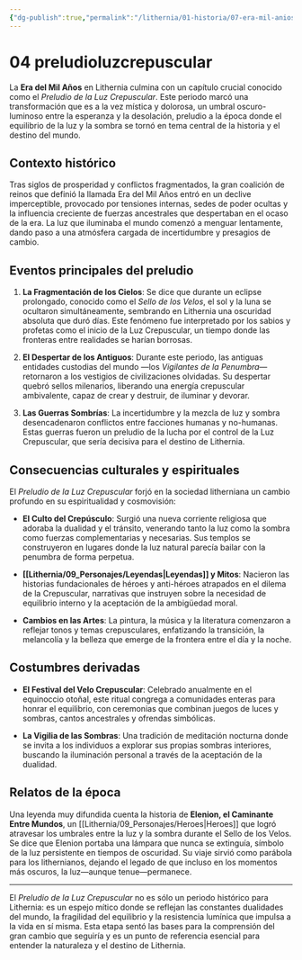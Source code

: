 ```yaml
---
{"dg-publish":true,"permalink":"/lithernia/01-historia/07-era-mil-anios/04-preludio-luz-crepuscular/","title":"Preludio de la Luz Crepuscular","tags":["lithernia","historia","era"]}
---
```


# 04 preludioluzcrepuscular

La **Era del Mil Años** en Lithernia culmina con un capítulo crucial conocido como el *Preludio de la Luz Crepuscular*. Este periodo marcó una transformación que es a la vez mística y dolorosa, un umbral oscuro-luminoso entre la esperanza y la desolación, preludio a la época donde el equilibrio de la luz y la sombra se tornó en tema central de la historia y el destino del mundo.

## Contexto histórico

Tras siglos de prosperidad y conflictos fragmentados, la gran coalición de reinos que definió la llamada Era del Mil Años entró en un declive imperceptible, provocado por tensiones internas, sedes de poder ocultas y la influencia creciente de fuerzas ancestrales que despertaban en el ocaso de la era. La luz que iluminaba el mundo comenzó a menguar lentamente, dando paso a una atmósfera cargada de incertidumbre y presagios de cambio.

## Eventos principales del preludio

1. **La Fragmentación de los Cielos**: Se dice que durante un eclipse prolongado, conocido como el *Sello de los Velos*, el sol y la luna se ocultaron simultáneamente, sembrando en Lithernia una oscuridad absoluta que duró días. Este fenómeno fue interpretado por los sabios y profetas como el inicio de la Luz Crepuscular, un tiempo donde las fronteras entre realidades se harían borrosas.

2. **El Despertar de los Antiguos**: Durante este periodo, las antiguas entidades custodias del mundo —los *Vigilantes de la Penumbra*— retornaron a los vestigios de civilizaciones olvidadas. Su despertar quebró sellos milenarios, liberando una energía crepuscular ambivalente, capaz de crear y destruir, de iluminar y devorar.

3. **Las Guerras Sombrías**: La incertidumbre y la mezcla de luz y sombra desencadenaron conflictos entre facciones humanas y no-humanas. Estas guerras fueron un preludio de la lucha por el control de la Luz Crepuscular, que sería decisiva para el destino de Lithernia.

## Consecuencias culturales y espirituales

El *Preludio de la Luz Crepuscular* forjó en la sociedad litherniana un cambio profundo en su espiritualidad y cosmovisión:

- **El Culto del Crepúsculo**: Surgió una nueva corriente religiosa que adoraba la dualidad y el tránsito, venerando tanto la luz como la sombra como fuerzas complementarias y necesarias. Sus templos se construyeron en lugares donde la luz natural parecía bailar con la penumbra de forma perpetua.

- **[[Lithernia/09_Personajes/Leyendas\|Leyendas]] y Mitos**: Nacieron las historias fundacionales de héroes y anti-héroes atrapados en el dilema de la Crepuscular, narrativas que instruyen sobre la necesidad de equilibrio interno y la aceptación de la ambigüedad moral.

- **Cambios en las Artes**: La pintura, la música y la literatura comenzaron a reflejar tonos y temas crepusculares, enfatizando la transición, la melancolía y la belleza que emerge de la frontera entre el día y la noche.

## Costumbres derivadas

- **El Festival del Velo Crepuscular**: Celebrado anualmente en el equinoccio otoñal, este ritual congrega a comunidades enteras para honrar el equilibrio, con ceremonias que combinan juegos de luces y sombras, cantos ancestrales y ofrendas simbólicas.

- **La Vigilia de las Sombras**: Una tradición de meditación nocturna donde se invita a los individuos a explorar sus propias sombras interiores, buscando la iluminación personal a través de la aceptación de la dualidad.

## Relatos de la época

Una leyenda muy difundida cuenta la historia de **Elenion, el Caminante Entre Mundos**, un [[Lithernia/09_Personajes/Heroes\|Heroes]] que logró atravesar los umbrales entre la luz y la sombra durante el Sello de los Velos. Se dice que Elenion portaba una lámpara que nunca se extinguía, símbolo de la luz persistente en tiempos de oscuridad. Su viaje sirvió como parábola para los lithernianos, dejando el legado de que incluso en los momentos más oscuros, la luz—aunque tenue—permanece.

---

El *Preludio de la Luz Crepuscular* no es sólo un periodo histórico para Lithernia: es un espejo mítico donde se reflejan las constantes dualidades del mundo, la fragilidad del equilibrio y la resistencia lumínica que impulsa a la vida en sí misma. Esta etapa sentó las bases para la comprensión del gran cambio que seguiría y es un punto de referencia esencial para entender la naturaleza y el destino de Lithernia.